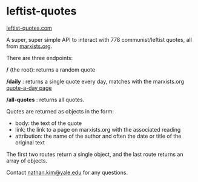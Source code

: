 # leftist-quotes

[leftist-quotes.com](https://www.leftist-quotes.com)

A super, super simple API to interact with 778 communist/leftist quotes, all from [marxists.org](marxists.org). 

There are three endpoints: 

**/** (the root): returns a random quote

**/daily** : returns a single quote every day, matches with the marxists.org [quote-a-day page](https://www.marxists.org/subject/quotes/index.htm)

**/all-quotes** : returns all quotes. 

Quotes are returned as objects in the form: 
- body: the text of the quote
- link: the link to a page on marxists.org with the associated reading
- attribution: the name of the author and often the date or title of the original text

The first two routes return a single object, and the last route returns an array of objects. 

Contact nathan.kim@yale.edu for any questions.
